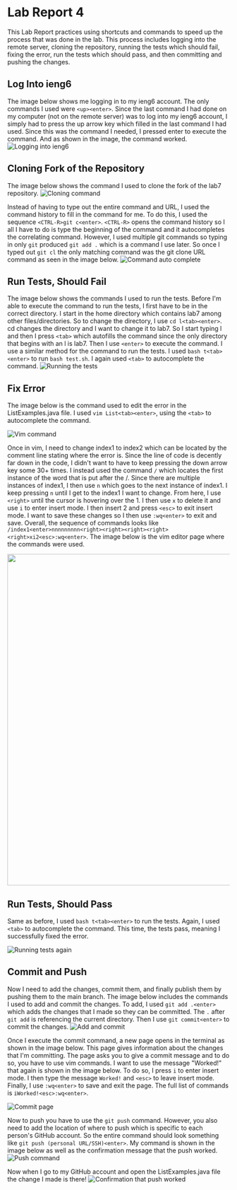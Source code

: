 # Lab Report 4
This Lab Report practices using shortcuts and commands to speed up the process that was done in the lab. This process includes logging into the remote server, cloning the repository, running the tests which should fail, fixing the error, run the tests which should pass, and then committing and pushing the changes. 

## Log Into ieng6
The image below shows me logging in to my ieng6 account. The only commands I used were `<up><enter>`. Since the last command I had done on my computer (not on the remote server) was to log into my ieng6 account, I simply had to press the up arrow key which filled in the last command I had used. Since this was the command I needed, I pressed enter to execute the command. And as shown in the image, the command worked. 
![Logging into ieng6](labReport3Image1.png)

## Cloning Fork of the Repository
The image below shows the command I used to clone the fork of the lab7 repository. 
![Cloning command](labReport3Image2-2.png)

Instead of having to type out the entire command and URL, I used the command history to fill in the command for me. To do this, I used the sequence `<CTRL-R>git c<enter>`. `<CTRL-R>` opens the command history so I all I have to do is type the beginning of the command and it autocompletes the correlating command. However, I used multiple git commands so typing in only `git` produced `git add .` which is a command I use later. So once I typed out `git cl` the only matching command was the git clone URL command as seen in the image below.
![Command auto complete](labReport3Image2-1.png)

## Run Tests, Should Fail
The image below shows the commands I used to run the tests. Before I'm able to execute the command to run the tests, I first have to be in the correct directory. I start in the home directory which contains lab7 among other files/directories. So to change the directory, I use `cd l<tab><enter>`. cd changes the directory and I want to change it to lab7. So I start typing l and then I press `<tab>` which autofills the command since the only directory that begins with an l is lab7. Then I use `<enter>` to execute the command. I use a similar method for the command to run the tests. I used `bash t<tab><enter>` to run `bash test.sh`. I again used `<tab>` to autocomplete the command. 
![Running the tests](labReport3Image3.png)

## Fix Error
The image below is the command used to edit the error in the ListExamples.java file. I used `vim List<tab><enter>`, using the `<tab>` to autocomplete the command. 

![Vim command](labReport3Image4-1.png)

Once in vim, I need to change index1 to index2 which can be located by the comment line stating where the error is. Since the line of code is decently far down in the code, I didn't want to have to keep pressing the down arrow key some 30+ times. I instead used the command `/` which locates the first instance of the word that is put after the /. Since there are multiple instances of index1, I then use `n` which goes to the next instance of index1. I keep pressing `n` until I get to the index1 I want to change. From here, I use `<right>` until the cursor is hovering over the 1. I then use `x` to delete it and use `i` to enter insert mode. I then insert 2 and press `<esc>` to exit insert mode. I want to save these changes so I then use `:wq<enter>` to exit and save. Overall, the sequence of commands looks like `/index1<enter>nnnnnnnnn<right><right><right><right><right>xi2<esc>:wq<enter>`. The image below is the vim editor page where the commands were used.

<img src="labReport3Image4-2.png" width="750" height="750">

## Run Tests, Should Pass
Same as before, I used `bash t<tab><enter>` to run the tests. Again, I used `<tab>` to autocomplete the command. This time, the tests pass, meaning I successfully fixed the error.

![Running tests again](labReport3Image5.png)

## Commit and Push
Now I need to add the changes, commit them, and finally publish them by pushing them to the main branch. The image below includes the commands I used to add and commit the changes. To add, I used `git add .<enter>` which adds the changes that I made so they can be committed. The `.` after `git add` is referencing the current directory. Then I use `git commit<enter>` to commit the changes.
![Add and commit](labReport3Image6-1.png)

Once I execute the commit command, a new page opens in the terminal as shown in the image below. This page gives information about the changes that I'm committing. The page asks you to give a commit message and to do so, you have to use vim commands. I want to use the message "Worked!" that again is shown in the image below. To do so, I press `i` to enter insert mode. I then type the message `Worked!` and `<esc>` to leave insert mode. Finally, I use `:wq<enter>` to save and exit the page. The full list of commands is `iWorked!<esc>:wq<enter>`.

![Commit page](labReport3Image6-2.png)

Now to push you have to use the `git push` command. However, you also need to add the location of where to push which is specific to each person's GitHub account. So the entire command should look something like `git push (personal URL/SSH)<enter>`. My command is shown in the image below as well as the confirmation message that the push worked. 
![Push command](labReport3Image6-3.png)

Now when I go to my GitHub account and open the ListExamples.java file the change I made is there!
![Confirmation that push worked](labReport3Image6-4.png)
